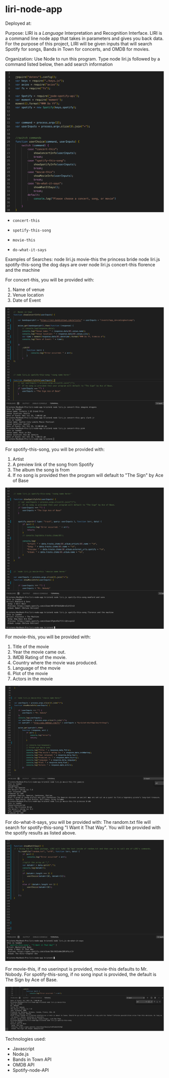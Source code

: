 # liri-node-app

Deployed at:

Purpose: LIRI is a _Language_ Interpretation and Recognition Interface.  LIRI is a command line node app that takes in parameters and gives you back data.  For the purpose of this project, LIRI will be given inputs that will search Spotify for songs, Bands in Town for concerts, and OMDB for movies.

Organization:
Use Node to run this program. Type node liri.js followed by a command listed below, then add search information

![Image of command switch statements](images/Switch_commands.png)

   * `concert-this`

   * `spotify-this-song`

   * `movie-this`

   * `do-what-it-says`

Examples of Searches:
    node liri.js movie-this the princess bride
    node liri.js spotify-this-song the dog days are over
    node liri.js concert-this florence and the machine


For concert-this, you will be  provided with:
 1.  Name of venue
 2.  Venue location
 3.  Date of Event

 ![Image of concert-this](images/bandsintown.png)

 For spotify-this-song, you will be provided with:
 1. Artist
 2. A preview link of the song from Spotify
 3. The album the song is from
 4. If no song is provided then the program will default to "The Sign" by Ace of Base

 ![Image of spotify-this-song](images/spotify_this_song.png)

 For movie-this, you will be provided with:
 1. Title of the movie
 2. Year the movie came out.
 3. IMDB Rating of the movie.
 4. Country where the movie was produced.
 5. Language of the movie
 6. Plot of the movie
 7. Actors in the movie

 ![Image of movie-this](images/movie-this.png)
 
 For do-what-it-says, you will be provided with:
 The random.txt file will search for spotify-this-song "I Want it That Way".  You will be provided with the spotify results as listed above.

 ![Image of do-what-it-says](images/do_what_it_says.png)

For movie-this, if no userinput is provided, movie-this defaults to Mr. Nobody.  For spotify-this-song, if no song input is provided, the default is The Sign by Ace of Base.

 ![Image of default movie-this and spotify-this-song](images/default.png)

Technologies used:
* Javascript
* Node.js
* Bands in Town API
* OMDB API
* Spotify-node-API



